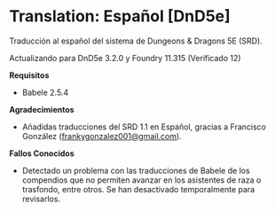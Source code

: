 # Translation: Español [DnD5e]

Traducción al español del sistema de Dungeons & Dragons 5E (SRD).

Actualizando para DnD5e 3.2.0 y Foundry 11.315 (Verificado 12)

**Requisitos**
- Babele 2.5.4

**Agradecimientos**
- Añadidas traducciones del SRD 1.1 en Español, gracias a Francisco González (frankygonzalez001@gmail.com).

**Fallos Conocidos**
- Detectado un problema con las traducciones de Babele de los compendios que no permiten avanzar en los asistentes de raza o trasfondo, entre otros. Se han desactivado temporalmente para revisarlos.